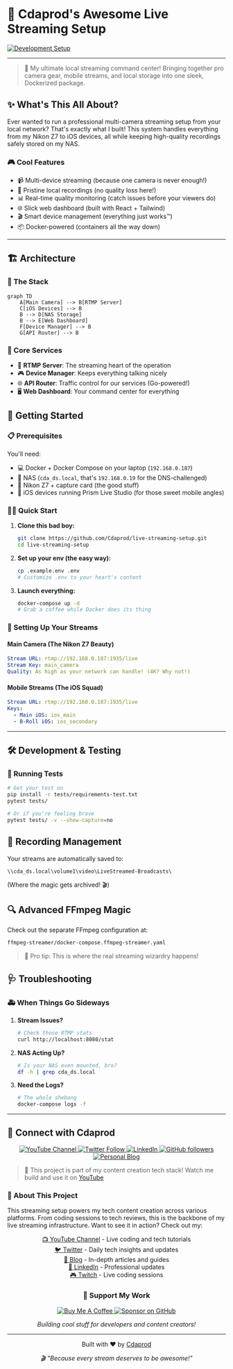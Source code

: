 # 🎥 Cdaprod's Awesome Live Streaming Setup

[![Development Setup](https://github.com/Cdaprod/live-streaming-setup/actions/workflows/dev-setup.yml/badge.svg)](https://github.com/Cdaprod/live-streaming-setup/actions/workflows/dev-setup.yml)

---


> 🚀 My ultimate local streaming command center! Bringing together pro camera gear, mobile streams, and local storage into one sleek, Dockerized package.

## ✨ What's This All About?

Ever wanted to run a professional multi-camera streaming setup from your local network? That's exactly what I built! This system handles everything from my Nikon Z7 to iOS devices, all while keeping high-quality recordings safely stored on my NAS.


### 🎮 Cool Features

- 📹 Multi-device streaming (because one camera is never enough!)
- 💾 Pristine local recordings (no quality loss here!)
- 📊 Real-time quality monitoring (catch issues before your viewers do)
- 🌐 Slick web dashboard (built with React + Tailwind)
- 🎬 Smart device management (everything just works™)
- 📦 Docker-powered (containers all the way down)

---

## 🏗 Architecture

### 🔧 The Stack

```mermaid
graph TD
    A[Main Camera] --> B[RTMP Server]
    C[iOS Devices] --> B
    B --> D[NAS Storage]
    B --> E[Web Dashboard]
    F[Device Manager] --> B
    G[API Router] --> B
```

### 🎯 Core Services

- 🚀 **RTMP Server**: The streaming heart of the operation
- 🎮 **Device Manager**: Keeps everything talking nicely
- 🌐 **API Router**: Traffic control for our services (Go-powered!)
- 🖥 **Web Dashboard**: Your command center for everything


## 🚀 Getting Started

### 📋 Prerequisites

You'll need:
- 💻 Docker + Docker Compose on your laptop (`192.168.0.187`)
- 💾 NAS (`cda_ds.local`, that's `192.168.0.19` for the DNS-challenged)
- 📸 Nikon Z7 + capture card (the good stuff)
- 📱 iOS devices running Prism Live Studio (for those sweet mobile angles)

### 🏃‍♂️ Quick Start

1. **Clone this bad boy:**
 
   ```bash
   git clone https://github.com/Cdaprod/live-streaming-setup.git
   cd live-streaming-setup
   ```

2. **Set up your env (the easy way):**
 
   ```bash
   cp .example.env .env
   # Customize .env to your heart's content
   ```

3. **Launch everything:**
 
   ```bash
   docker-compose up -d
   # Grab a coffee while Docker does its thing
   ```

### 🎥 Setting Up Your Streams

#### Main Camera (The Nikon Z7 Beauty)

```yaml
Stream URL: rtmp://192.168.0.187:1935/live
Stream Key: main_camera
Quality: As high as your network can handle! (4K? Why not!)
```

#### Mobile Streams (The iOS Squad)

```yaml
Stream URL: rtmp://192.168.0.187:1935/live
Keys:
  - Main iOS: ios_main
  - B-Roll iOS: ios_secondary
```

---

## 🛠 Development & Testing

### 🧪 Running Tests

```bash
# Get your test on
pip install -r tests/requirements-test.txt
pytest tests/

# Or if you're feeling brave
pytest tests/ -v --show-capture=no
```


## 📝 Recording Management

Your streams are automatically saved to:

```
\\cda_ds.local\volume1\video\LiveStreamed-Broadcasts\
```
(Where the magic gets archived! 🎬)


## 🔍 Advanced FFmpeg Magic

Check out the separate FFmpeg configuration at:

```bash
ffmpeg-streamer/docker-compose.ffmpeg-streamer.yaml
```
> 🎩 Pro tip: This is where the real streaming wizardry happens!


## 🩺 Troubleshooting

### 🚑 When Things Go Sideways

1. **Stream Issues?**
 
   ```bash
   # Check those RTMP stats
   curl http://localhost:8080/stat
   ```

2. **NAS Acting Up?**
 
   ```bash
   # Is your NAS even mounted, bro?
   df -h | grep cda_ds.local
   ```

3. **Need the Logs?**
 
   ```bash
   # The whole shebang
   docker-compose logs -f
   ```

---

## 👋 Connect with Cdaprod

<div align="center">
  <p>
    <a href="https://youtube.com/@Cdaprod">
      <img src="https://img.shields.io/badge/YouTube-FF0000?style=for-the-badge&logo=youtube&logoColor=white" alt="YouTube Channel" />
    </a>
    <a href="https://twitter.com/cdasmktcda">
      <img src="https://img.shields.io/badge/Twitter-1DA1F2?style=for-the-badge&logo=twitter&logoColor=white" alt="Twitter Follow" />
    </a>
    <a href="https://www.linkedin.com/in/cdasmkt">
      <img src="https://img.shields.io/badge/LinkedIn-0077B5?style=for-the-badge&logo=linkedin&logoColor=white" alt="LinkedIn" />
    </a>
    <a href="https://github.com/Cdaprod">
      <img src="https://img.shields.io/badge/GitHub-100000?style=for-the-badge&logo=github&logoColor=white" alt="GitHub followers" />
    </a>
    <a href="https://sanity.cdaprod.dev">
      <img src="https://img.shields.io/badge/Blog-FF5722?style=for-the-badge&logo=blogger&logoColor=white" alt="Personal Blog" />
    </a>
  </p>
</div>

> 🎥 This project is part of my content creation tech stack! Watch me build and use it on [YouTube](https://youtube.com/@Cdaprod)

### 🌟 About This Project

This streaming setup powers my tech content creation across various platforms. From coding sessions to tech reviews, this is the backbone of my live streaming infrastructure. Want to see it in action? Check out my:

<div align="center">
  <p>
    <a href="https://youtube.com/@Cdaprod">📺 YouTube Channel</a> - Live coding and tech tutorials<br>
    <a href="https://twitter.com/cdasmktcda">🐦 Twitter</a> - Daily tech insights and updates<br>
    <a href="https://sanity.cdaprod.dev">📝 Blog</a> - In-depth articles and guides<br>
    <a href="https://www.linkedin.com/in/cdasmkt">💼 LinkedIn</a> - Professional updates<br>
    <a href="https://twitch.tv/cdaproductions">🎮 Twitch</a> - Live coding sessions
  </p>
</div>

<div align="center">
  <h3>🚀 Support My Work</h3>
  <p>
    <a href="https://www.buymeacoffee.com/cdasmkt">
      <img src="https://img.shields.io/badge/Buy_Me_A_Coffee-FFDD00?style=for-the-badge&logo=buy-me-a-coffee&logoColor=black" alt="Buy Me A Coffee" />
    </a>
    <a href="https://github.com/sponsors/Cdaprod">
      <img src="https://img.shields.io/badge/sponsor-30363D?style=for-the-badge&logo=GitHub-Sponsors&logoColor=#white" alt="Sponsor on GitHub" />
    </a>
  </p>
  
  <p><em>Building cool stuff for developers and content creators!</em></p>
</div>

---

<div align="center">
  <p>Built with ❤️ by <a href="https://github.com/Cdaprod">Cdaprod</a></p>
  <p><em>🎬 "Because every stream deserves to be awesome!"</em></p>
</div>

